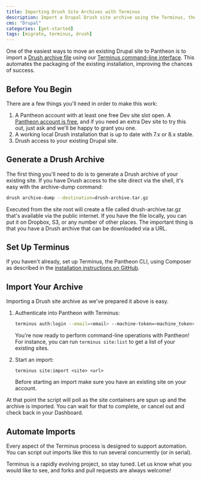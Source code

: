 ```yaml
---
title: Importing Drush Site Archives with Terminus
description: Import a Drupal Drush site archive using the Terminus, the Pantheon CLI tool.
cms: "Drupal"
categories: [get-started]
tags: [migrate, terminus, drush]
---
```

One of the easiest ways to move an existing Drupal site to Pantheon is to import a [Drush archive file](https://drushcommands.com/drush-8x/core/archive-dump/) using our [Terminus command-line interface](/terminus). This automates the packaging of the existing installation, improving the chances of success.

## Before You Begin

There are a few things you'll need in order to make this work:

1. A Pantheon account with at least one free Dev site slot open. A [Pantheon account is free](https://dashboard.pantheon.io/register), and if you need an extra Dev site to try this out, just ask and we'll be happy to grant you one.
2. A working local Drush installation that is up to date with 7.x or 8.x stable.
3. Drush access to your existing Drupal site.

## Generate a Drush Archive

The first thing you'll need to do is to generate a Drush archive of your existing site. If you have Drush access to the site direct via the shell, it's easy with the archive-dump command:
```bash
drush archive-dump --destination=drush-archive.tar.gz
```
Executed from the site root will create a file called drush-archive.tar.gz that's available via the public internet. If you have the file locally, you can put it on Dropbox, S3, or any number of other places. The important thing is that you have a Drush archive that can be downloaded via a URL.

## Set Up Terminus

If you haven't already, set up Terminus, the Pantheon CLI, using Composer as described in the [installation instructions on GitHub](https://github.com/pantheon-systems/cli/wiki/installation).

## Import Your Archive

Importing a Drush site archive as we've prepared it above is easy.

1. Authenticate into Pantheon with Terminus:

   ```bash
   terminus auth:login --email=<email> --machine-token=<machine_token>
   ```

   You're now ready to perform command-line operations with Pantheon! For instance, you can run `terminus site:list` to get a list of your existing sites.

2. Start an import:

   ```
   terminus site:import <site> <url>
   ```

    <Alert title="Note" type="info">
    Before starting an import make sure you have an existing site on your account.
    </Alert>

  At that point the script will poll as the site containers are spun up and the archive is imported. You can wait for that to complete, or cancel out and check back in your Dashboard.

## Automate Imports

Every aspect of the Terminus process is designed to support automation. You can script out imports like this to run several concurrently (or in serial).

Terminus is a rapidly evolving project, so stay tuned. Let us know what you would like to see, and forks and pull requests are always welcome!
